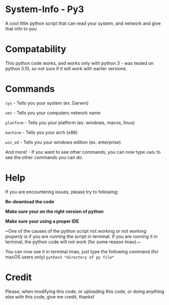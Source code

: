 # System-Info - Py3
A cool little python script that can read your system, and network and give that info to you

# Compatability
This python code works, and works only with python 3 - was tested on python 3.10, so not sure if it will work with earlier versions.

# Commands

`sys` - Tells you your system (ex. Darwin)

`net` - Tells you your computers network name

`platform` - Tells you your platform (ex. windows, macos, linux)

`machine` - Tells you your arch (x86)

`win_ed` - Tells you your windows edition (ex. enterprise)

And more! - If you want to see other commands, you can now type `cmds` to see the other commands you can do.

# Help
If you are encountering issues, please try to following:

**Re-download the code**

**Make sure your on the right version of python**

**Make sure your using a proper IDE**

~One of the causes of the python script not working or not working *properly* is if you are running the script in terminal. If you are running it in terminal, the python code will not work (for some reason lmao).~

You can now use it in terminal lmao, just type the following command (for macOS users only) `python3 *directory of py file*`

# Credit
Please, when modifying this code, or uploading this code, or doing anything else with this code, give me credit, thanks!
